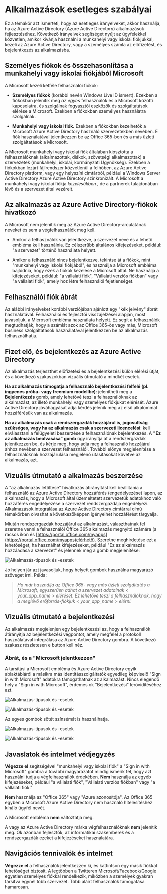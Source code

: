 <properties
   pageTitle="Útmutatások védjegyzése alkalmazások |} Microsoft Azure"
   description="Erőforrások Fejlesztőeszközök készült Azure Active Directory átfogó útmutató"
   services="active-directory"
   documentationCenter="dev-center-name"
   authors="msmbaldwin"
   manager="mbaldwin"
   editor=""/>

<tags
   ms.service="active-directory"
   ms.devlang="na"
   ms.topic="article"
   ms.tgt_pltfrm="na"
   ms.workload="identity"
   ms.date="06/23/2016"
   ms.author="mbaldwin"/>


# <a name="branding-guidelines-for-applications"></a>Alkalmazások esetleges szabályai


Ez a témakör azt ismerteti, hogy az esetleges irányelveket, akkor használja, ha az Azure Active Directory (Azure Active Directory) alkalmazások fejlesztéséhez. Következő irányelvek segítséget nyújt az ügyfelekkel közvetlen, amikor kívánja használni a munkahelyi vagy iskolai fiókjukkal, kezeli az Azure Active Directory, vagy a személyes számla az előfizetést, és bejelentkezés az alkalmazásba.

## <a name="personal-accounts-vs-work-or-school-accounts-from-microsoft"></a>Személyes fiókok és összehasonlítása a munkahelyi vagy iskolai fiókjából Microsoft

A Microsoft kezeli kétféle felhasználói fiókok:

- **Személyes fiókok** (korábbi nevén Windows Live ID ismert). Ezekben a fiókokban jelenítik meg *az egyes* felhasználók és a Microsoft közötti kapcsolatra, és szolgálnak fogyasztói eszközök és szolgáltatások elérése a Microsoft. Ezekben a fiókokban személyes használatra szolgálnak.

- **Munkahelyi vagy iskolai fiók.** Ezekben a fiókokban kezelhetők a Microsoft Azure Active Directory használó szervezetekben nevében. E fiók használatával jelentkezzen be az Office 365-ben és a más üzleti szolgáltatások a Microsoft.

A Microsoft munkahelyi vagy iskolai fiók általában kiosztotta a felhasználóknak (alkalmazottak, diákok, szövetségi alkalmazottak) a szervezetek (munkahelyi, iskolai, kormányzati Ügynökség). Ezekben a fiókokban lezárt fájlrendszer közvetlenül a felhőben, az Azure Active Directory platform, vagy egy helyszíni címtárból, például a Windows Server Active Directory Azure Active Directory szinkronizált. A Microsoft a munkahelyi vagy iskolai fiókja *kezelésükben* , de a partnerek tulajdonában lévő és a szervezet által vezérelt.

## <a name="referring-to-azure-ad-accounts-in-your-application"></a>Az alkalmazás az Azure Active Directory-fiókok hivatkozó

A Microsoft nem jelenítik meg az Azure Active Directory-arculatának neveket és sem a végfelhasználók meg kell.

- Amikor a felhasználók van jelentkezve, a szervezet neve és a lehető embléma kell használnia. Ez célszerűbb általános kifejezéseket, például: "a szervezet" történő használata helyett.

- Amikor a felhasználó nincs bejelentkezve, tekintse át a fiókok, mint "munkahelyi vagy iskolai fiókjából", és használja a Microsoft embléma bajlódnia, hogy ezek a fiókok kezelése a Microsoft által. Ne használja a kifejezéseket, például: "a vállalati fiók", "Vállalati verziós fiókban" vagy "a vállalati fiók", amely hoz létre felhasználói fejetlenséget.

## <a name="user-account-pictogram"></a>Felhasználói fiók ábrát
Az alábbi irányelveket korábbi verziójában ajánlott egy "kék jelvény" ábrát használatával. Felhasználói és fejlesztői visszajelzései alapján, most javasoljuk, a Microsoft embléma használata helyett. Ez segít a felhasználók megtudhatják, hogy a számlát azok az Office 365-ös vagy más, Microsoft business szolgáltatások használatával jelentkezzen be az alkalmazás felhasználhatja.

## <a name="signing-up-and-signing-in-with-azure-ad"></a>Fizet elő, és bejelentkezés az Azure Active Directory

Az alkalmazás terjeszthet előfizetési és a bejelentkezési külön elérési útját, és a következő szakaszokban vizuális útmutató a mindkét esetek.

**Ha az alkalmazás támogatja a felhasználó bejelentkezési felfelé (pl. ingyenes próba- vagy freemium modellbe)**: jelenítheti meg a **Bejelentkezés** gomb, amely lehetővé teszi a felhasználóknak az alkalmazást, az illető munkahelyi vagy személyes fiókjukat elérését. Azure Active Directory jóváhagyását adja kérdés jelenik meg az első alkalommal hozzáférésük van az alkalmazás.

**Ha az alkalmazás csak a rendszergazdák hozzájárul is, jogosultság szükséges, vagy ha az alkalmazás csak a szervezeti licencelési**: kell elválasztani a felügyeleti beszerzése a felhasználónak bejelentkezés. A **"Ez az alkalmazás beolvasása" gomb** úgy irányítja át a rendszergazdák jelentkezzen be, és kérje meg, hogy adja meg a felhasználó hozzájárul ahhoz nevében a szervezet felhasználói. További előnye megjelenítése a felhasználóknak hozzájárulása megjelenő utasításokat követve az alkalmazás, azt.

## <a name="visual-guidance-for-app-acquisition"></a>Vizuális útmutató a alkalmazás beszerzése

A "az alkalmazás letöltése" hivatkozás átirányítást kell beállítania a felhasználó az Azure Active Directory hozzáférés (engedélyezése) lapon, az alkalmazás, hogy a Microsoft által üzemeltetett szervezetük adatokhoz való hozzáférés engedélyezése a szervezet rendszergazdája engedélyezi. [Alkalmazások integrálása az Azure Active Directory címtárral](active-directory-integrating-applications.md) című témakörben olvashat a következőképpen igényelhet hozzáférést tárgyalja.

Miután rendszergazdák hozzájárul az alkalmazást, választhatnak fel szeretne venni a felhasználói Office 365 alkalmazás megnyitó számára (a rácsos ikon és [https://portal.office.com/myapps](https://portal.office.com/myapps)elérhető). Szeretne meghirdetése ezt a lehetőséget, ha használhat kifejezéseket, például "Ez az alkalmazás hozzáadása a szervezet" és jelennek meg a gomb megjelenítése:

![Alkalmazás-típusok és -esetek](./media/active-directory-branding-guidelines/add-to-my-org.png)

Jó helyen jár azt javasoljuk, hogy helyett gombok használna magyarázó szöveget írni. Példa:
> *Ha már használja az Office 365- vagy más üzleti szolgáltatás a Microsoft, egyszerűen adhat a szervezet adatainak < your_app_name > elérését. Ez lehetővé teszi a felhasználóknak, hogy a meglévő erőforrás-fiókjuk < your_app_name > elérni.*


## <a name="visual-guidance-for-sign-in"></a>Vizuális útmutató a bejelentkezési
Az alkalmazás megjelenjen egy bejelentkezési az, hogy a felhasználók átirányítja az bejelentkezési végpontot, amely megfelel a protokoll használatával integrálása az Azure Active Directory gombra. A következő szakasz részletesen e button kell néz.

### <a name="pictogram-and-sign-in-with-microsoft"></a>Ábrát, és a "Microsoft jelentkezzen"
A társítási a Microsoft embléma és Azure Active Directory egyik ablaktábláról a másikra más identitásszolgáltatók egyedileg képviselő "Sign in with Microsoft" adatokra támogathatnak az alkalmazást. Nincs elegendő hely a "Sign in with Microsoft", érdemes ok "Bejelentkezési" lerövidítéséhez azt.

![Alkalmazás-típusok és -esetek](./media/active-directory-branding-guidelines/sign-in-with-microsoft-light.png)

![Alkalmazás-típusok és -esetek](./media/active-directory-branding-guidelines/sign-in-light.png)

Az egyes gombok sötét színsémát is használhatja.

![Alkalmazás-típusok és -esetek](./media/active-directory-branding-guidelines/sign-in-with-microsoft-dark.png)

![Alkalmazás-típusok és -esetek](./media/active-directory-branding-guidelines/sign-in-dark.png)

## <a name="branding-dos-and-donts"></a>Javaslatok és intelmet védjegyzés

**Végezze el** segítségével "munkahelyi vagy iskolai fiók" a "Sign in with Microsoft" gombra a további magyarázatot mindig ismerik fel, hogy azt használni tudja a végfelhasználók érdekében. **Nem** használja az egyéb kifejezéseket, például "a vállalati fiók", "Vállalati verziós fiókban" vagy "a vállalati fiók."

**Nem** használja az "Office 365" vagy "Azure azonosítója". Az Office 365 egyben a Microsoft Azure Active Directory nem használó hitelesítéshez kínáló ügyfél nevét.

A Microsoft embléma **nem** változtatja meg.

A vagy az Azure Active Directory márka végfelhasználóknak **nem** jelenítik meg. Ok azonban fejlesztők, az informatikai szakemberek és a rendszergazdák ezeket a kifejezéseket használatára.

## <a name="navigation-dos-and-donts"></a>Navigációs tennivalók és intelmet

**Végezze el** a felhasználók jelentkezzen ki, és kattintson egy másik fiókkal lehetőséget biztosít. A legtöbben a Twitteren Microsoft/Facebook/Google egyetlen személyes fiókkal rendelkezik, miközben a személyek gyakran társítva egynél több szervezet. Több aláírt felhasználók támogatása hamarosan.
